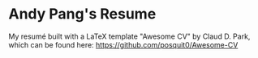 # Andy Pang's Resume
 
My resumé built with a LaTeX template "Awesome CV" by Claud D. Park, which can be found here: https://github.com/posquit0/Awesome-CV

